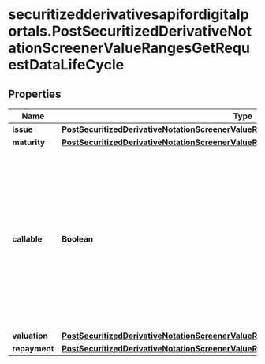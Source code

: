 # securitizedderivativesapifordigitalportals.PostSecuritizedDerivativeNotationScreenerValueRangesGetRequestDataLifeCycle

## Properties

Name | Type | Description | Notes
------------ | ------------- | ------------- | -------------
**issue** | [**PostSecuritizedDerivativeNotationScreenerValueRangesGetRequestDataLifeCycleIssue**](PostSecuritizedDerivativeNotationScreenerValueRangesGetRequestDataLifeCycleIssue.md) |  | [optional] 
**maturity** | [**PostSecuritizedDerivativeNotationScreenerValueRangesGetRequestDataLifeCycleMaturity**](PostSecuritizedDerivativeNotationScreenerValueRangesGetRequestDataLifeCycleMaturity.md) |  | [optional] 
**callable** | **Boolean** | Restricts the result to securitized derivatives that are callable (&#x60;true&#x60;) or are not callable (&#x60;false&#x60;). A callable instrument is one that may be redeemed by the issuer prior to maturity. | [optional] 
**valuation** | [**PostSecuritizedDerivativeNotationScreenerValueRangesGetRequestDataLifeCycleValuation**](PostSecuritizedDerivativeNotationScreenerValueRangesGetRequestDataLifeCycleValuation.md) |  | [optional] 
**repayment** | [**PostSecuritizedDerivativeNotationScreenerValueRangesGetRequestDataLifeCycleRepayment**](PostSecuritizedDerivativeNotationScreenerValueRangesGetRequestDataLifeCycleRepayment.md) |  | [optional] 


